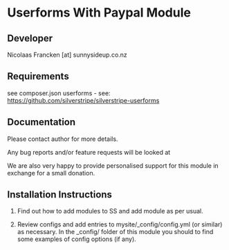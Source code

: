 Userforms With Paypal Module
================================================================================

Developer
-----------------------------------------------
Nicolaas Francken [at] sunnysideup.co.nz


Requirements
-----------------------------------------------
see composer.json
userforms - see: https://github.com/silverstripe/silverstripe-userforms


Documentation
-----------------------------------------------
Please contact author for more details.

Any bug reports and/or feature requests will be
looked at

We are also very happy to provide personalised support
for this module in exchange for a small donation.


Installation Instructions
-----------------------------------------------
1. Find out how to add modules to SS and add module as per usual.

2. Review configs and add entries to mysite/_config/config.yml
(or similar) as necessary.
In the _config/ folder of this module
you should to find some examples of config options (if any).
